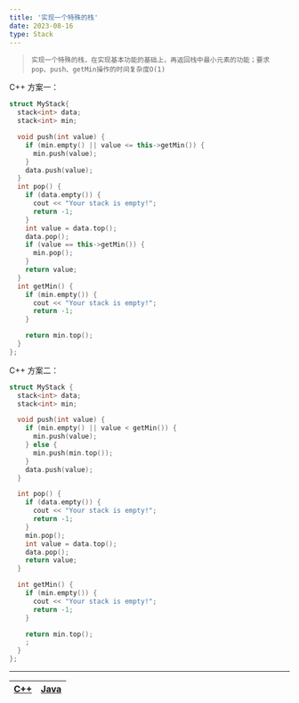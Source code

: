 ```yaml
---
title: '实现一个特殊的栈'
date: 2023-08-16
type: Stack
---
```


> `实现一个特殊的栈，在实现基本功能的基础上，再返回栈中最小元素的功能；要求 pop、push、getMin操作的时间复杂度O(1)`

C++ 方案一：

```cpp
struct MyStack{
  stack<int> data;
  stack<int> min;

  void push(int value) {
    if (min.empty() || value <= this->getMin()) {
      min.push(value);
    }
    data.push(value);
  }
  int pop() {
    if (data.empty()) {
      cout << "Your stack is empty!";
      return -1;
    }
    int value = data.top();
    data.pop();
    if (value == this->getMin()) {
      min.pop();
    }
    return value;
  }
  int getMin() {
    if (min.empty()) {
      cout << "Your stack is empty!";
      return -1;
    }

    return min.top();
  }
};
```

C++ 方案二：

```cpp
struct MyStack {
  stack<int> data;
  stack<int> min;

  void push(int value) {
    if (min.empty() || value < getMin()) {
      min.push(value);
    } else {
      min.push(min.top());
    }
    data.push(value);
  }

  int pop() {
    if (data.empty()) {
      cout << "Your stack is empty!";
      return -1;
    }
    min.pop();
    int value = data.top();
    data.pop();
    return value;
  }

  int getMin() {
    if (min.empty()) {
      cout << "Your stack is empty!";
      return -1;
    }

    return min.top();
    ;
  }
};
```

<hr/>

| [C++](https://github.com/ZhengKe996/DS/blob/main/src/stack/stack.cpp) | [Java](https://github.com/ZhengKe996/DS/blob/main/src/stack/stack.java) |
| :-------------------------------------------------------------------: | :---------------------------------------------------------------------: |
